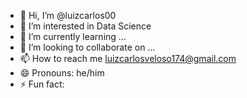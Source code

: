 - 👋 Hi, I’m @luizcarlos00
- 👀 I’m interested in Data Science 
- 🌱 I’m currently learning ...
- 💞️ I’m looking to collaborate on ...
- 📫 How to reach me luizcarlosveloso174@gmail.com
- 😄 Pronouns: he/him
- ⚡ Fun fact: 

<!---
luizcarlos00/luizcarlos00 is a ✨ special ✨ repository because its `README.md` (this file) appears on your GitHub profile.
You can click the Preview link to take a look at your changes.
--->
